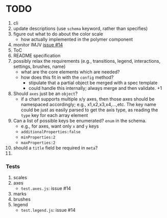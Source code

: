 TODO
====

1. cli
2. update descriptions (use `schema` keyword, rather than specifies)
3. figure out what to do about the color scale
	-	how actually implemented in the polymer component
4. monitor IMJV [issue #14](https://github.com/mafintosh/is-my-json-valid/issues/14)
5. ToC
6. README specification
7. possibly relax the requirements (e.g., transitions, legend, interactions, settings, brushes, name)
	-	what are the core elements which are needed?
	-	how does this fit in with the `config` method?
		-	stipulate that a partial object be merged with a spec template
		-	could handle this internally; always merge and then validate. +1
8. Should `axes` just be an `object`?
	-	if a chart supports multiple x/y axes, then those axes should be namespaced accordingly; e.g., x1,x2,x3,x4,...,etc. The key name could be just as easily parsed to get the axis type, as reading the `type` key for each array element
9. Can a list of possible keys be enumerated? `enum` in the schema.
	-	e.g., for axes, want only `x` and `y` keys
	-	`additionalProperties:false`
	-	`minProperties:2`
	-	`maxProperties:2`
10. should a `title` field be required in `meta`?
11. 


### Tests

1. scales
2. axes
	- `test.axes.js`: issue #14
3. marks
4. brushes
5. legend
	- `test.legend.js`: issue #14
